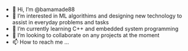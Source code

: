 - 👋 Hi, I’m @bamamade88
- 👀 I’m interested in ML algorithims and designing new technology to assist in everyday problems and tasks
- 🌱 I’m currently learning C++ and embedded system programming
- 💞️ I’m looking to collaborate on any projects at the moment
- 📫 How to reach me ...

<!---
bamamade88/bamamade88 is a ✨ special ✨ repository because its `README.md` (this file) appears on your GitHub profile.
You can click the Preview link to take a look at your changes.
--->

